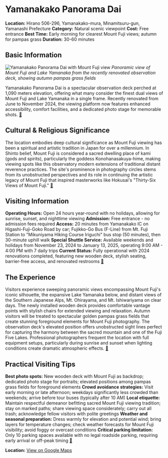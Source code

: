 # Yamanakako Panorama Dai

**Location:** Hirano 506-296, Yamanakako-mura, Minamitsuru-gun, Yamanashi Prefecture
**Category:** Natural scenic viewpoint
**Cost:** Free entrance
**Best Time:** Early morning for clearest Mount Fuji views; autumn for pampas grass
**Duration:** 30-60 minutes

## Basic Information

![Yamanakako Panorama Dai with Mount Fuji view](https://life-is-tekito-blog.com/wp-content/uploads/2024/11/YamanakaLakePanoramaEyecatch-scaled.jpeg)
*Panoramic view of Mount Fuji and Lake Yamanaka from the recently renovated observation deck, showing autumn pampas grass fields*

Yamanakako Panorama Dai is a spectacular observation deck perched at 1,090 meters elevation, offering what many consider the finest dual views of Mount Fuji and Lake Yamanaka in a single frame. Recently renovated from June to November 2024, the viewing platform now features enhanced accessibility, comfort facilities, and a dedicated photo stage for memorable shots. [🔗](https://life-is-tekito-blog.com/en/touring-en/yamanakakopanoramadai-en/)

## Cultural & Religious Significance

The location embodies deep cultural significance as Mount Fuji viewing has been a spiritual and artistic tradition in Japan for over a millennium. In Shinto belief, Mount Fuji is considered a sacred dwelling place of kami (gods and spirits), particularly the goddess Konohanasakuya-hime, making viewing spots like this observatory modern extensions of traditional distant reverence practices. The site's prominence in photography circles stems from its unobstructed perspectives and its role in continuing the artistic legacy of Mount Fuji that inspired masterworks like Hokusai's "Thirty-Six Views of Mount Fuji." [🔗](https://www.yamanashi-kankou.jp/english/uncover/panorama-dai-lookout.html)

## Visiting Information

**Operating Hours:** Open 24 hours year-round with no holidays, allowing for sunrise, sunset, and nighttime viewing
**Admission:** Free entrance - no admission fees required
**Access:** 20 minutes from Yamanakako IC on Higashi-Fuji-Goko Road by car; Fujikko-Go Bus (F-Line) from Mt. Fuji Station to "Mikuniyama Hiking Course Iriguchi" bus stop (50 minutes), then 30-minute uphill walk
**Special Shuttle Service:** Available weekends and holidays from November 23, 2024 to January 13, 2025, operating 9:00 AM - 4:00 PM with 7 daily trips
**Current Status:** Fully operational with 2024 renovations completed, featuring new wooden deck, stylish seating, barrier-free access, and renovated restrooms
[🔗](https://lake-yamanakako.com/en/see-and-do/10348)

## The Experience

Visitors experience sweeping panoramic views encompassing Mount Fuji's iconic silhouette, the expansive Lake Yamanaka below, and distant views of the Southern Japanese Alps, Mt. Ohirayama, and Mt. Ishiwariyama on clear days. The newly installed wooden deck provides comfortable vantage points with stylish chairs for extended viewing and relaxation. Autumn visitors will be treated to spectacular golden pampas grass fields that create stunning foreground elements for Mount Fuji photography. The observation deck's elevated position offers unobstructed sight lines perfect for capturing the harmony between the sacred mountain and one of the Fuji Five Lakes. Professional photographers frequent the location with full equipment setups, particularly during sunrise and sunset when lighting conditions create dramatic atmospheric effects. [🔗](https://www.travelingjapan.net/yamanashi/yamanakako-panoramic-observatory/)

## Practical Visiting Tips

**Best photo spots:** New wooden deck with Mount Fuji as backdrop; dedicated photo stage for portraits; elevated positions among pampas grass fields for foreground elements
**Crowd avoidance strategies:** Visit early morning or late afternoon; weekdays significantly less crowded than weekends; arrive before tour buses (typically after 10 AM)
**Local etiquette:** Maintain respectful demeanor befitting sacred Mount Fuji viewing tradition; stay on marked paths; share viewing space considerately; carry out all trash; acknowledge fellow visitors with polite greetings
**Weather and seasonal preparation:** Dress warmly for elevation and potential wind; bring layers for temperature changes; check weather forecasts for Mount Fuji visibility; avoid foggy or overcast conditions
**Critical parking limitation:** Only 10 parking spaces available with no legal roadside parking, requiring early arrival or off-peak timing
[🔗](https://www.tripadvisor.com/Attraction_Review-g1104179-d1425549-Reviews-Panoramic_Viewing_Platform-Yamanakako_mura_Minamitsuru_gun_Yamanashi_Prefecture_.html)

**Location:** [View on Google Maps](https://maps.google.com/maps?q=35.4126272,138.9094162)
